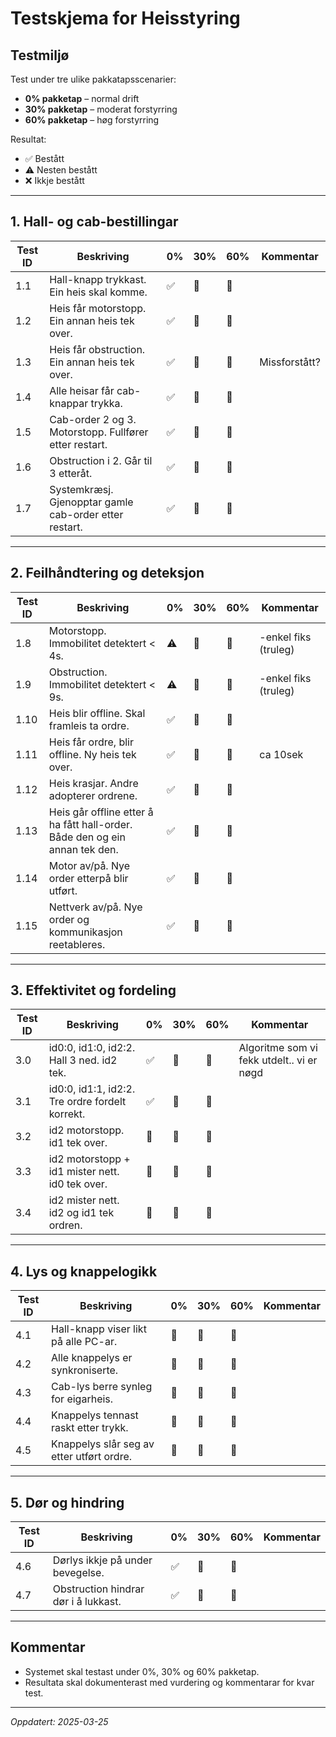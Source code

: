 # Testskjema for Heisstyring

## Testmiljø
Test under tre ulike pakkatapsscenarier:
- **0% pakketap** – normal drift
- **30% pakketap** – moderat forstyrring
- **60% pakketap** – høg forstyrring

Resultat:
- ✅ Bestått
- ⚠️  Nesten bestått
- ❌ Ikkje bestått

---

## 1. Hall- og cab-bestillingar

| Test ID | Beskriving | 0% | 30% | 60% | Kommentar |
|--------|------------|-----|------|------|-----------|
| 1.1 | Hall-knapp trykkast. Ein heis skal komme. | ✅ | 🔲 | 🔲 | |
| 1.2 | Heis får motorstopp. Ein annan heis tek over. | ✅ | 🔲 | 🔲 | |
| 1.3 | Heis får obstruction. Ein annan heis tek over. | ✅  | 🔲 | 🔲 | Missforstått? |
| 1.4 | Alle heisar får cab-knappar trykka. | ✅ | 🔲 | 🔲 | |
| 1.5 | Cab-order 2 og 3. Motorstopp. Fullfører etter restart. | ✅ | 🔲 | 🔲 | |
| 1.6 | Obstruction i 2. Går til 3 etteråt. | ✅ | 🔲 | 🔲 | |
| 1.7 | Systemkræsj. Gjenopptar gamle cab-order etter restart. | ✅ | 🔲 | 🔲 | |

---

## 2. Feilhåndtering og deteksjon

| Test ID | Beskriving | 0% | 30% | 60% | Kommentar |
|--------|------------|-----|------|------|-----------|
| 1.8 | Motorstopp. Immobilitet detektert < 4s. | ⚠️ | 🔲 | 🔲 | -enkel fiks (truleg)|
| 1.9 | Obstruction. Immobilitet detektert < 9s. | ⚠️ | 🔲 | 🔲 | -enkel fiks (truleg) |
| 1.10 | Heis blir offline. Skal framleis ta ordre. | ✅ | 🔲 | 🔲 | |
| 1.11 | Heis får ordre, blir offline. Ny heis tek over. | ✅ | 🔲 | 🔲 | ca 10sek |
| 1.12 | Heis krasjar. Andre adopterer ordrene. | ✅ | 🔲 | 🔲 | |
| 1.13 | Heis går offline etter å ha fått hall-order. Både den og ein annan tek den. | ✅ | 🔲 | 🔲 | |
| 1.14 | Motor av/på. Nye order etterpå blir utført. | ✅ | 🔲 | 🔲 | |
| 1.15 | Nettverk av/på. Nye order og kommunikasjon reetableres. | ✅ | 🔲 | 🔲 | |

---

## 3. Effektivitet og fordeling

| Test ID | Beskriving | 0% | 30% | 60% | Kommentar |
|--------|------------|-----|------|------|-----------|
| 3.0 | id0:0, id1:0, id2:2. Hall 3 ned. id2 tek. | ✅ | 🔲 | 🔲 | Algoritme som vi fekk utdelt.. vi er nøgd |
| 3.1 | id0:0, id1:1, id2:2. Tre ordre fordelt korrekt. | ✅ | 🔲 | 🔲 | |
| 3.2 | id2 motorstopp. id1 tek over. | 🔲 | 🔲 | 🔲 | |
| 3.3 | id2 motorstopp + id1 mister nett. id0 tek over. | 🔲 | 🔲 | 🔲 | |
| 3.4 | id2 mister nett. id2 og id1 tek ordren. | 🔲 | 🔲 | 🔲 | |

---

## 4. Lys og knappelogikk

| Test ID | Beskriving | 0% | 30% | 60% | Kommentar |
|--------|------------|-----|------|------|-----------|
| 4.1 | Hall-knapp viser likt på alle PC-ar. | 🔲 | 🔲 | 🔲 | |
| 4.2 | Alle knappelys er synkroniserte. | 🔲 | 🔲 | 🔲 | |
| 4.3 | Cab-lys berre synleg for eigarheis. | 🔲 | 🔲 | 🔲 | |
| 4.4 | Knappelys tennast raskt etter trykk. | 🔲 | 🔲 | 🔲 | |
| 4.5 | Knappelys slår seg av etter utført ordre. | 🔲 | 🔲 | 🔲 | |

---

## 5. Dør og hindring

| Test ID | Beskriving | 0% | 30% | 60% | Kommentar |
|--------|------------|-----|------|------|-----------|
| 4.6 | Dørlys ikkje på under bevegelse. | ✅ | 🔲 | 🔲 | |
| 4.7 | Obstruction hindrar dør i å lukkast. | ✅ | 🔲 | 🔲 | |

---

## Kommentar
- Systemet skal testast under 0%, 30% og 60% pakketap.
- Resultata skal dokumenterast med vurdering og kommentarar for kvar test.

---

*Oppdatert: 2025-03-25*